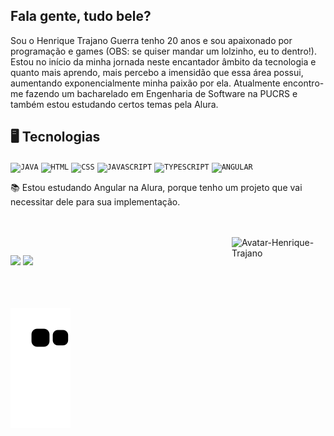 ## Fala gente, tudo bele?

Sou o Henrique Trajano Guerra tenho 20 anos e sou apaixonado por programação e games (OBS: se quiser mandar um lolzinho, eu to dentro!). Estou no início da minha jornada neste encantador âmbito da tecnologia e quanto mais aprendo, mais percebo a imensidão que essa área possui, aumentando exponencialmente minha paixão por ela. Atualmente encontro-me fazendo um bacharelado em Engenharia de Software na PUCRS e também estou estudando certos temas pela Alura. 

## 🖥️ Tecnologias 
<code><img width="46px" src="https://cdn.jsdelivr.net/gh/devicons/devicon/icons/java/java-original.svg" title="JAVA"/></code>
<code><img width="46px" src="https://cdn.jsdelivr.net/gh/devicons/devicon/icons/html5/html5-original.svg" title = "HTML"/></code>
<code><img width="46px" src="https://cdn.jsdelivr.net/gh/devicons/devicon/icons/css3/css3-original.svg" title = "CSS"/></code>
<code><img width="46px" src="https://cdn.jsdelivr.net/gh/devicons/devicon/icons/javascript/javascript-original.svg" title = "JAVASCRIPT"/></code>
<code><img width="46px" src="https://cdn.jsdelivr.net/gh/devicons/devicon/icons/typescript/typescript-original.svg" title = "TYPESCRIPT"/></code>
<code><img width="46px" src="https://cdn.jsdelivr.net/gh/devicons/devicon/icons/angularjs/angularjs-original.svg" title = "ANGULAR"/></code>

📚 Estou estudando Angular na Alura, porque tenho um projeto que vai necessitar dele para sua implementação. 

<br />
<br />
<img align="right" width="150" alt="Avatar-Henrique-Trajano" title="Feita através do readyplayer.me" src="https://user-images.githubusercontent.com/69161086/148849077-c0a2ab76-b3c0-472c-b242-cab6a04a5726.png">

##
<div> 
  <a href="mailto:henriquetrajanoguerra@gmail.com"><img src="https://img.shields.io/badge/Gmail-D14836?style=for-the-badge&logo=gmail&logoColor=white"></a>
  <a href="https://www.linkedin.com/in/henrique-trajano-guerra/"><img src="https://img.shields.io/badge/LinkedIn-0077B5?style=for-the-badge&logo=linkedin&logoColor=white"></a>
  <!-- target="_blank" = ;-; -->
  <br />
  <br />
  <br />
  <br />
  
  ![Snake animation](https://github.com/HenriqueTrajano/HenriqueTrajano/blob/output/github-contribution-grid-snake.svg)
  
</div>
